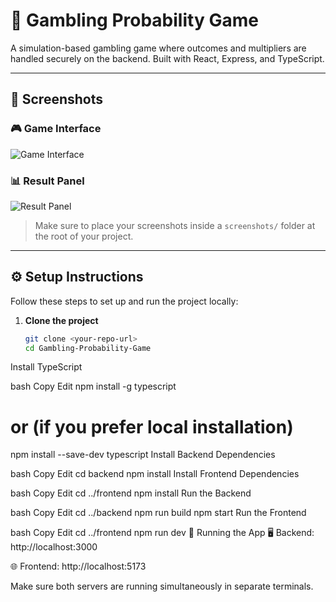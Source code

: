 # 🎰 Gambling Probability Game

A simulation-based gambling game where outcomes and multipliers are handled securely on the backend. Built with React, Express, and TypeScript.

---

## 📸 Screenshots

### 🎮 Game Interface
![Game Interface](screenshots/game-ui.png)

### 📊 Result Panel
![Result Panel](screenshots/result-panel.png)

> Make sure to place your screenshots inside a `screenshots/` folder at the root of your project.

---

## ⚙️ Setup Instructions

Follow these steps to set up and run the project locally:

1. **Clone the project**
   ```bash
   git clone <your-repo-url>
   cd Gambling-Probability-Game
Install TypeScript

bash
Copy
Edit
npm install -g typescript
# or (if you prefer local installation)
npm install --save-dev typescript
Install Backend Dependencies

bash
Copy
Edit
cd backend
npm install
Install Frontend Dependencies

bash
Copy
Edit
cd ../frontend
npm install
Run the Backend

bash
Copy
Edit
cd ../backend
npm run build
npm start
Run the Frontend

bash
Copy
Edit
cd ../frontend
npm run dev
🚀 Running the App
🖥️ Backend: http://localhost:3000

🌐 Frontend: http://localhost:5173

Make sure both servers are running simultaneously in separate terminals.